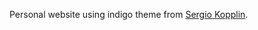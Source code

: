 Personal website using indigo theme from <a href="https://github.com/sergiokopplin/indigo/">Sergio Kopplin</a>.